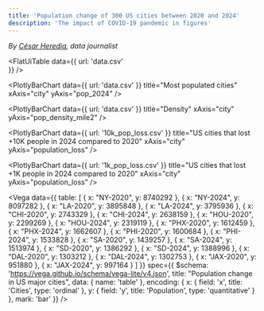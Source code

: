 ```yaml
---
title: 'Population change of 300 US cities between 2020 and 2024'
description: 'The impact of COVID-19 pandemic in figures'
---
```


*By [César Heredia](https://x.com/cahered), data journalist*

<FlatUiTable
  data={{
    url: 'data.csv'    
  }}
/>

<PlotlyBarChart
  data={{
    url: 'data.csv'
  }}
  title="Most populated cities"
  xAxis="city"
  yAxis="pop_2024"
/>

<PlotlyBarChart
  data={{
    url: 'data.csv'
  }}
  title="Density"
  xAxis="city"
  yAxis="pop_density_mile2"
/>

<PlotlyBarChart
  data={{
    url: '10k_pop_loss.csv'
  }}
  title="US cities that lost +10K people in 2024 compared to 2020"
  xAxis="city"
  yAxis="population_loss"
/>

<PlotlyBarChart
  data={{
    url: '1k_pop_loss.csv'
  }}
  title="US cities that lost +1K people in 2024 compared to 2020"
  xAxis="city"
  yAxis="population_loss"
/>

<Vega
  data={{
    table: [
      {
        x: "NY-2020",
        y: 8740292
      },
      {
        x: "NY-2024",
        y: 8097282
      },
      {
        x: "LA-2020",
        y: 3895848
      },
      {
        x: "LA-2024",
        y: 3795936
      },
      {
        x: "CHI-2020",
        y: 2743329
      },
      {
        x: "CHI-2024",
        y: 2638159
      },
      {
        x: "HOU-2020",
        y: 2299269
      },
      {
        x: "HOU-2024",
        y: 2319119
      },
      {
        x: "PHX-2020",
        y: 1612459
      },
      {
        x: "PHX-2024",
        y: 1662607
      },
      {
        x: "PHI-2020",
        y: 1600684
      },
      {
        x: "PHI-2024",
        y: 1533828
      },
      {
        x: "SA-2020",
        y: 1439257
      },
      {
        x: "SA-2024",
        y: 1513974
      },
      {
        x: "SD-2020",
        y: 1386292
      },
      {
        x: "SD-2024",
        y: 1388996
      },
      {
        x: "DAL-2020",
        y: 1303212
      },
      {
        x: "DAL-2024",
        y: 1302753
      },
      {
        x: "JAX-2020",
        y: 951880
      },
      {
        x: "JAX-2024",
        y: 997164
      }
    ]
  }}
  spec={{
    $schema: 'https://vega.github.io/schema/vega-lite/v4.json',
    title: "Population change in US major cities",
    data: {
      name: 'table'
    },
    encoding: {
      x: {
        field: 'x',
        title: 'Cities',
        type: 'ordinal'
      },
      y: {
        field: 'y',
        title: 'Population',
        type: 'quantitative'
      }
    },
    mark: 'bar'
  }}
/>

